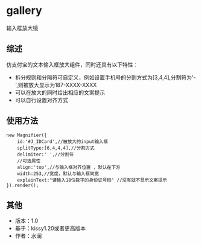 gallery
=======

输入框放大镜

## 综述 ##

仿支付宝的文本输入框放大组件，同时还具有以下特性：

- 拆分规则和分隔符可自定义，例如设置手机号的分割方式为[3,4,4],分割符为'-',则被放大显示为187-XXXX-XXXX
- 可以在放大的同时给出相应的文案提示
- 可以自行设置对齐方式

## 使用方法 ##

    new Magnifier({
        id:'#J_IDCard',//被放大的input输入框
        splitType:[6,4,4,4],//分割方式
        delimiter:' ',//分割符
        //可选属性
        align:'top',//与输入框对齐位置 ，默认在下方
        width:253,//宽度，默认与输入框同宽
        explainText:"请输入18位数字的身份证号码" //没有就不显示文案提示
    }).render();

## 其他 ##
- 版本：1.0
- 基于：kissy1.20或者更高版本
- 作者：水澜
